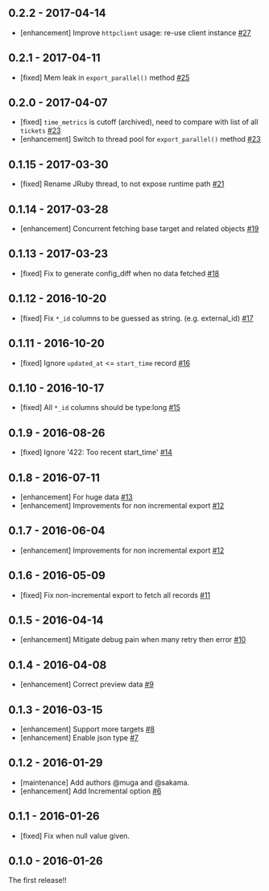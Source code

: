 ## 0.2.2 - 2017-04-14
* [enhancement] Improve `httpclient` usage: re-use client instance [#27](https://github.com/treasure-data/embulk-input-zendesk/pull/27)

## 0.2.1 - 2017-04-11
* [fixed] Mem leak in `export_parallel()` method [#25](https://github.com/treasure-data/embulk-input-zendesk/pull/25)

## 0.2.0 - 2017-04-07
* [fixed] `time_metrics` is cutoff (archived), need to compare with list of all `tickets` [#23](https://github.com/treasure-data/embulk-input-zendesk/pull/23)
* [enhancement] Switch to thread pool for `export_parallel()` method [#23](https://github.com/treasure-data/embulk-input-zendesk/pull/23)

## 0.1.15 - 2017-03-30
* [fixed] Rename JRuby thread, to not expose runtime path [#21](https://github.com/treasure-data/embulk-input-zendesk/pull/21)

## 0.1.14 - 2017-03-28
* [enhancement] Concurrent fetching base target and related objects [#19](https://github.com/treasure-data/embulk-input-zendesk/pull/19)

## 0.1.13 - 2017-03-23
* [fixed] Fix to generate config_diff when no data fetched [#18](https://github.com/treasure-data/embulk-input-zendesk/pull/18)

## 0.1.12 - 2016-10-20
* [fixed] Fix `*_id` columns to be guessed as string. (e.g. external_id) [#17](https://github.com/treasure-data/embulk-input-zendesk/pull/17)

## 0.1.11 - 2016-10-20
* [fixed] Ignore `updated_at` <= `start_time` record [#16](https://github.com/treasure-data/embulk-input-zendesk/pull/16)

## 0.1.10 - 2016-10-17
* [fixed] All `*_id` columns should be type:long [#15](https://github.com/treasure-data/embulk-input-zendesk/pull/15)

## 0.1.9 - 2016-08-26
* [fixed] Ignore '422: Too recent start_time' [#14](https://github.com/treasure-data/embulk-input-zendesk/pull/14)

## 0.1.8 - 2016-07-11

* [enhancement] For huge data [#13](https://github.com/treasure-data/embulk-input-zendesk/pull/13)
* [enhancement] Improvements for non incremental export [#12](https://github.com/treasure-data/embulk-input-zendesk/pull/12)

## 0.1.7 - 2016-06-04
* [enhancement] Improvements for non incremental export [#12](https://github.com/treasure-data/embulk-input-zendesk/pull/12)

## 0.1.6 - 2016-05-09
* [fixed] Fix non-incremental export to fetch all records [#11](https://github.com/treasure-data/embulk-input-zendesk/pull/11)

## 0.1.5 - 2016-04-14
* [enhancement] Mitigate debug pain when many retry then error [#10](https://github.com/treasure-data/embulk-input-zendesk/pull/10)

## 0.1.4 - 2016-04-08

* [enhancement] Correct preview data [#9](https://github.com/treasure-data/embulk-input-zendesk/pull/9)

## 0.1.3 - 2016-03-15

* [enhancement] Support more targets [#8](https://github.com/treasure-data/embulk-input-zendesk/pull/8)
* [enhancement] Enable json type [#7](https://github.com/treasure-data/embulk-input-zendesk/pull/7)

## 0.1.2 - 2016-01-29

* [maintenance] Add authors @muga and @sakama.
* [enhancement] Add Incremental option [#6](https://github.com/treasure-data/embulk-input-zendesk/pull/6)

## 0.1.1 - 2016-01-26

* [fixed] Fix when null value given.

## 0.1.0 - 2016-01-26

The first release!!
